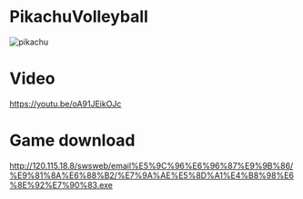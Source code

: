 # PikachuVolleyball

![pikachu  ](https://user-images.githubusercontent.com/35301327/176501684-9955c968-7596-4fde-baba-846409dbc8a2.png)

# Video
https://youtu.be/oA91JEikOJc

# Game download
http://120.115.18.8/swsweb/email%E5%9C%96%E6%96%87%E9%9B%86/%E9%81%8A%E6%88%B2/%E7%9A%AE%E5%8D%A1%E4%B8%98%E6%8E%92%E7%90%83.exe
